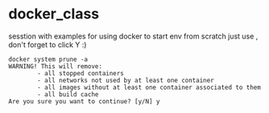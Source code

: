 # docker_class
sesstion with examples for using docker 
to start env from scratch just use , don't forget to click Y :) 
```
docker system prune -a
WARNING! This will remove:
        - all stopped containers
        - all networks not used by at least one container
        - all images without at least one container associated to them
        - all build cache
Are you sure you want to continue? [y/N] y
``` 
